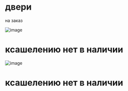 <h1>двери</h1>
<p>на заказ</p>

![image](https://user-images.githubusercontent.com/108581597/180698526-27280cfa-86ee-4449-a1be-a4e019ab47f0.png)

<h1>ксашелению нет в наличии</h1>

![image](https://user-images.githubusercontent.com/108581597/180698535-9eb2fd08-23de-46d8-924f-c5065d929908.png)

<h1>ксашелению нет в наличии</h1>
